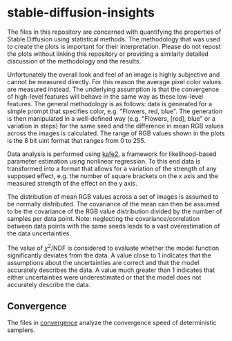 # stable-diffusion-insights
The files in this repository are concerned with quantifying the properties of Stable Diffusion using statistical methods.
The methodology that was used to create the plots is important for their interpretation.
Please do not repost the plots without linking this repository or providing a similarly detailed discussion of the methodology and the results.

Unfortunately the overall look and feel of an image is highly subjective and cannot be measured directly.
For this reason the average pixel color values are measured instead.
The underlying assumption is that the convergence of high-level features will behave in the same way as these low-level features.
The general methodology is as follows:
data is generated for a simple prompt that specifies color, e.g. "Flowers, red, blue".
The generation is then manipulated in a well-defined way (e.g. "Flowers, [red], blue" or a variation in steps)
for the same seed and the difference in mean RGB values across the images is calculated.
The range of RGB values shown in the plots is the 8 bit uint format that ranges from 0 to 255.

Data analysis is performed using [kafe2](https://github.com/PhiLFitters/kafe2),
a framework for likelihood-based parameter estimation using nonlinear regression.
To this end data is transformed into a format that allows for a variation of the strength of any supposed effect,
e.g. the number of square brackets on the x axis and the measured strength of the effect on the y axis.

The distribution of mean RGB values across a set of images is assumed to be normally distributed.
The covariance of the mean can then be assumed to be the covariance of the RGB value distribution divided by the number of samples per data point.
Note: neglecting the covariance/correlation between data points with the same seeds leads to a vast overestimation of the data uncertainties.

The value of $\chi^2/\mathrm{NDF}$ is considered to evaluate whether the model function significantly deviates from the data.
A value close to 1 indicates that the assumptions about the uncertainties are correct and that the model accurately describes the data.
A value much greater than 1 indicates that either uncertainties were underestimated or that the model does not accurately describe the data.

## Convergence
The files in [convergence](./convergence) analyze the convergence speed of deterministic samplers.
